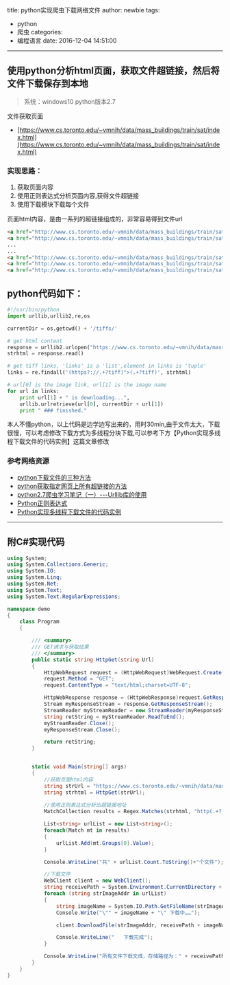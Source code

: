 title: python实现爬虫下载网络文件
author: newbie
tags:
  - python
  - 爬虫
categories:
  - 编程语言
date: 2016-12-04 14:51:00
---
## 使用python分析html页面，获取文件超链接，然后将文件下载保存到本地

>系统：windows10
>python版本2.7

文件获取页面 
- [https://www.cs.toronto.edu/~vmnih/data/mass_buildings/train/sat/index.html](https://www.cs.toronto.edu/~vmnih/data/mass_buildings/train/sat/index.html)

### 实现思路：
1. 获取页面内容
2. 使用正则表达式分析页面内容,获得文件超链接
3. 使用下载模块下载每个文件

页面html内容，是由一系列的超链接组成的，非常容易得到文件url
```HTML
<a href="http://www.cs.toronto.edu/~vmnih/data/mass_buildings/train/sat//22678915_15.tiff">22678915_15.tiff</a> </br>
<a href="http://www.cs.toronto.edu/~vmnih/data/mass_buildings/train/sat//22678930_15.tiff">22678930_15.tiff</a> </br>
...
...
<a href="http://www.cs.toronto.edu/~vmnih/data/mass_buildings/train/sat//24478885_15.tiff">24478885_15.tiff</a> </br>
<a href="http://www.cs.toronto.edu/~vmnih/data/mass_buildings/train/sat//24478900_15.tiff">24478900_15.tiff</a> </br>
<a href="http://www.cs.toronto.edu/~vmnih/data/mass_buildings/train/sat//24479005_15.tiff">24479005_15.tiff</a> </br>

```

<!-- more -->

## python代码如下：
```Python
#!/usr/bin/python
import urllib,urllib2,re,os

currentDir = os.getcwd() + '/tiffs/'

# get html content
response = urllib2.urlopen("https://www.cs.toronto.edu/~vmnih/data/mass_buildings/train/sat/index.html")
strhtml = response.read()

# get tiff links, 'links' is a 'list',element in links is 'tuple'
links = re.findall('(https?://.+?tiff)">(.+?tiff)', strhtml)

# url[0] is the image link, url[1] is the image name
for url in links:
    print url[1] + " is downloading...",
    urllib.urlretrieve(url[0], currentDir + url[1])
    print " ### finished."
```

本人不懂python，以上代码是边学边写出来的，用时30min,由于文件太大，下载很慢，可以考虑修改下载方式为多线程分块下载,可以参考下方【Python实现多线程下载文件的代码实例】这篇文章修改



### 参考网络资源
- [python下载文件的三种方法](http://www.pythontab.com/html/2014/pythonjichu_0121/681.html)
- [python获取指定网页上所有超链接的方法](http://www.jb51.net/article/63483.htm)
- [python2.7爬虫学习笔记（一）---Urllib库的使用 ](http://blog.csdn.net/sirm2z/article/details/46350721)
- [Python正则表达式](http://www.runoob.com/python/python-reg-expressions.html)
- [Python实现多线程下载文件的代码实例](http://www.jb51.net/article/50554.htm)

---

## 附C#实现代码

```C#
using System;
using System.Collections.Generic;
using System.IO;
using System.Linq;
using System.Net;
using System.Text;
using System.Text.RegularExpressions;

namespace demo
{
    class Program
    {

        /// <summary>  
        /// GET请求与获取结果  
        /// </summary>  
        public static string HttpGet(string Url)
        {
            HttpWebRequest request = (HttpWebRequest)WebRequest.Create(Url);
            request.Method = "GET";
            request.ContentType = "text/html;charset=UTF-8";

            HttpWebResponse response = (HttpWebResponse)request.GetResponse();
            Stream myResponseStream = response.GetResponseStream();
            StreamReader myStreamReader = new StreamReader(myResponseStream, Encoding.UTF8);
            string retString = myStreamReader.ReadToEnd();
            myStreamReader.Close();
            myResponseStream.Close();

            return retString;
        }


        static void Main(string[] args)
        {
            //获取页面html内容
            string strUrl = "https://www.cs.toronto.edu/~vmnih/data/mass_buildings/train/sat/index.html";
            string strhtml = HttpGet(strUrl);
            
            //使用正则表达式分析出超链接地址
            MatchCollection results = Regex.Matches(strhtml, "http(.+?)tiff");

            List<string> urlList = new List<string>();
            foreach(Match mt in results)
            {
                urlList.Add(mt.Groups[0].Value);
            }

            Console.WriteLine("共" + urlList.Count.ToString()+"个文件");

            //下载文件
            WebClient client = new WebClient();
            string receivePath = System.Environment.CurrentDirectory + "/images/";
            foreach (string strImageAddr in urlList)
            {                
                string imageName = System.IO.Path.GetFileName(strImageAddr);
                Console.Write("\"" + imageName + "\" 下载中……");

                client.DownloadFile(strImageAddr, receivePath + imageName);

                Console.WriteLine("   下载完成");
            }

            Console.WriteLine("所有文件下载文成，存储路径为：" + receivePath);
        }
    }
}

```